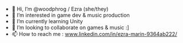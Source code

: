 - 👋 Hi, I’m @woodphrog / Ezra (she/they)
- 👀 I’m interested in game dev & music production
- 🌱 I’m currently learning Unity
- 💞️ I’m looking to collaborate on games & music :]
- 📫 How to reach me : www.linkedin.com/in/ezra-marin-9364ab222/

<!---
woodphrog/woodphrog is a ✨ special ✨ repository because its `README.md` (this file) appears on your GitHub profile.
You can click the Preview link to take a look at your changes.
--->
